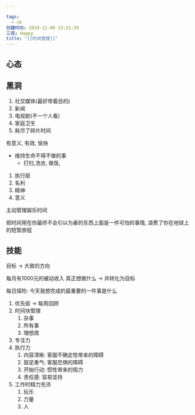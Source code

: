 ```yaml
---

tags:
  - cb
创建时间: 2024-11-08 13:21:39
三观: Happy
title: "[[时间管理]]"
---
```

## 心态

## 黑洞
1. 社交媒体(最好带着目的)
2. 新闻
3. 电视剧(不一个人看)
4. 家庭卫生
5. 耗尽了碎片时间

有意义, 有效, 愉快

* 维持生命不得不做的事
	* 打扫,洗衣,  做饭, 

1. 执行层
2. 名利
3. 精神 
4. 意义 

主动管理娱乐时间

把时间用在你最终不会引以为豪的东西上面是一件可怕的事情, 浪费了你在地球上的短暂旅程

 

## 技能

目标 -> 大致的方向

每月有1000元的被动收入
真正想做什么 -> 并转化为目标

每日探险:  今天我想完成的最重要的一件事是什么
1. 优先级 -> 每周回顾
2. 时间块管理
	1. 杂事
	2. 所有事
	3. 理想周
3. 专注力
4. 执行力
	1. 内容清晰: 客服不确定性带来的障碍
	2. 鼓足勇气: 客服恐惧的障碍
	3. 开始行动: 惯性带来的阻力
	4. 责任感: 容易坚持
5. 工作时精力充沛
	1. 玩乐
	2. 力量
	3. 人

